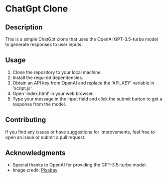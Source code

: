 # ChatGpt Clone

## Description
This is a simple ChatGpt clone that uses the OpenAI GPT-3.5-turbo model to generate responses to user inputs.

## Usage
1. Clone the repository to your local machine.
2. Install the required dependencies.
3. Obtain an API key from OpenAI and replace the 'API_KEY' variable in 'script.js'.
4. Open 'index.html' in your web browser.
5. Type your message in the input field and click the submit button to get a response from the model.

## Contributing
If you find any issues or have suggestions for improvements, feel free to open an issue or submit a pull request.

## Acknowledgments
- Special thanks to OpenAI for providing the GPT-3.5-turbo model.
- Image credit: [Pixabay](link-to-image)
